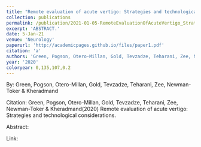 ```yaml
---
title: "Remote evaluation of acute vertigo: Strategies and technological considerations"
collection: publications
permalink: /publication/2021-01-05-RemoteEvaluationOfAcuteVertigo_StrategiesAndTechnologicalConsid
excerpt: 'ABSTRACT.'
date: 5-Jan-21
venue: 'Neurology'
paperurl: 'http://academicpages.github.io/files/paper1.pdf'
citation: 'a'
authors: 'Green, Pogson, Otero-Millan, Gold, Tevzadze, Teharani, Zee, Newman-Toker & Kheradmand'
year: '2020'
coloryear: 0,135,107,0.2
---
```


By: Green, Pogson, Otero-Millan, Gold, Tevzadze, Teharani, Zee, Newman-Toker & Kheradmand

Citation: Green, Pogson, Otero-Millan, Gold, Tevzadze, Teharani, Zee, Newman-Toker & Kheradmand(2020) Remote evaluation of acute vertigo: Strategies and technological considerations. 

Abstract: 

Link: 
